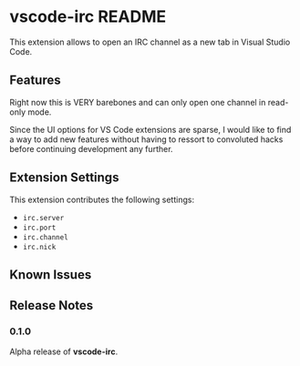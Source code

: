 # vscode-irc README

This extension allows to open an IRC channel as a new tab in Visual Studio Code.

## Features

Right now this is VERY barebones and can only open one channel in read-only 
mode.

Since the UI options for VS Code extensions are sparse, I would like to find a 
way to add new features without having to ressort to convoluted hacks before 
continuing development any further.

## Extension Settings

This extension contributes the following settings:

* `irc.server`
* `irc.port`
* `irc.channel`
* `irc.nick`

## Known Issues

## Release Notes

### 0.1.0

Alpha release of **vscode-irc**. 


